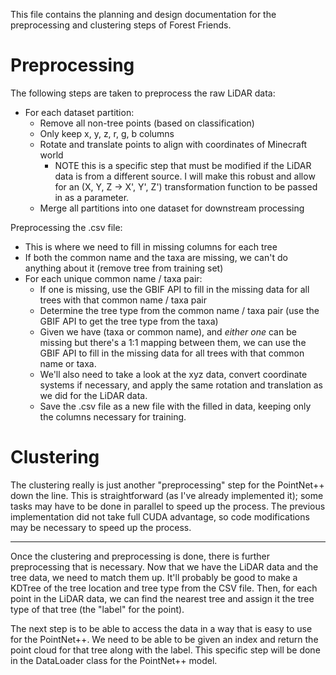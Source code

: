 This file contains the planning and design documentation for the preprocessing and clustering steps of Forest Friends.

# Preprocessing

The following steps are taken to preprocess the raw LiDAR data:
- For each dataset partition:
  - Remove all non-tree points (based on classification)
  - Only keep x, y, z, r, g, b columns
  - Rotate and translate points to align with coordinates of Minecraft world
    - NOTE this is a specific step that must be modified if the LiDAR data is from a different source. I will make this robust and allow for an (X, Y, Z -> X', Y', Z') transformation function to be passed in as a parameter.
  - Merge all partitions into one dataset for downstream processing

Preprocessing the .csv file:
- This is where we need to fill in missing columns for each tree
- If both the common name and the taxa are missing, we can't do anything about it (remove tree from training set)
- For each unique common name / taxa pair:
  - If one is missing, use the GBIF API to fill in the missing data for all trees with that common name / taxa pair
  - Determine the tree type from the common name / taxa pair (use the GBIF API to get the tree type from the taxa)
  - Given we have (taxa or common name), and *either one* can be missing but there's a 1:1 mapping between them, we can use the GBIF API to fill in the missing data for all trees with that common name or taxa.
  - We'll also need to take a look at the xyz data, convert coordinate systems if necessary, and apply the same rotation and translation as we did for the LiDAR data.
  - Save the .csv file as a new file with the filled in data, keeping only the columns necessary for training. 

# Clustering

The clustering really is just another "preprocessing" step for the PointNet++ down the line. This is straightforward (as I've already implemented it); some tasks may have to be done in parallel to speed up the process. The previous implementation did not take full CUDA advantage, so code modifications may be necessary to speed up the process.

___

Once the clustering and preprocessing is done, there is further preprocessing that is necessary. 
Now that we have the LiDAR data and the tree data, we need to match them up.
It'll probably be good to make a KDTree of the tree location and tree type from the CSV file. 
Then, for each point in the LiDAR data, we can find the nearest tree and assign it the tree type of that tree (the "label" for the point).

The next step is to be able to access the data in a way that is easy to use for the PointNet++.
We need to be able to be given an index and return the point cloud for that tree along with the label.
This specific step will be done in the DataLoader class for the PointNet++ model.